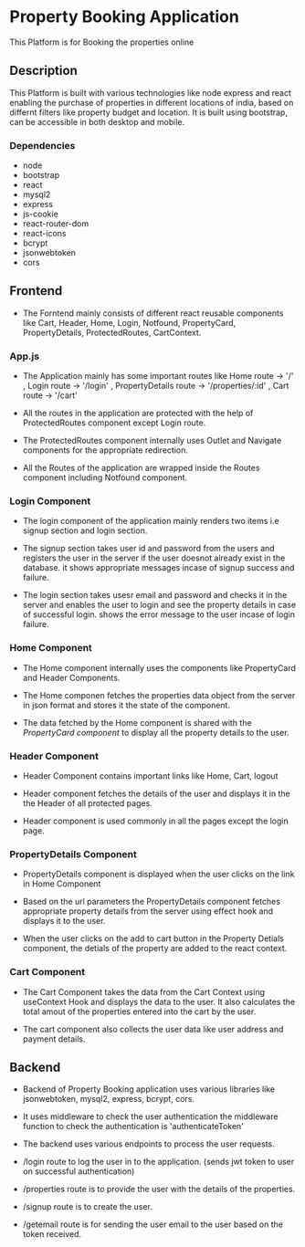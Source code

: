 # Property Booking Application

This Platform is for Booking the properties online

## Description

This Platform is built with various technologies like node express and react enabling the purchase of
properties in different locations of india, based on differnt filters like property budget and location.
It is built using bootstrap, can be accessible in both desktop and mobile.

### Dependencies

- node
- bootstrap
- react
- mysql2
- express
- js-cookie
- react-router-dom
- react-icons
- bcrypt
- jsonwebtoken
- cors

## Frontend

- The Forntend mainly consists of different react reusable components like Cart, Header, Home, Login, Notfound, PropertyCard, PropertyDetails, ProtectedRoutes, CartContext.

### App.js

- The Application mainly has some important routes like Home route -> '/' , Login route -> '/login' ,
  PropertyDetails route -> '/properties/:id' , Cart route -> '/cart'

- All the routes in the application are protected with the help of ProtectedRoutes component except Login route.

- The ProtectedRoutes component internally uses Outlet and Navigate components for the appropriate redirection.

- All the Routes of the application are wrapped inside the Routes component including Notfound component.

### Login Component

- The login component of the application mainly renders two items i.e signup section and login section.

- The signup section takes user id and password from the users and registers the user in the server if the user doesnot already exist in the database. it shows appropriate messages incase of signup success and failure.

- The login section takes usesr email and password and checks it in the server and enables the user to login and see the property details in case of successful login. shows the error message to the user incase of login failure.

### Home Component

- The Home component internally uses the components like PropertyCard and Header Components.

- The Home componen fetches the properties data object from the server in json format and stores it the state of the component.

- The data fetched by the Home component is shared with the _PropertyCard component_ to display all the property details to the user.

### Header Component

- Header Component contains important links like Home, Cart, logout

- Header component fetches the details of the user and displays it in the the Header of all protected pages.

- Header component is used commonly in all the pages except the login page.

### PropertyDetails Component

- PropertyDetails component is displayed when the user clicks on the link in Home Component

- Based on the url parameters the PropertyDetails component fetches appropriate property details from the server using effect hook and displays it to the user.

- When the user clicks on the add to cart button in the Property Detials component, the detials of the property are added to the react context.

### Cart Component

- The Cart Component takes the data from the Cart Context using useContext Hook and displays the data to the user. It also calculates the
  total amout of the properties entered into the cart by the user.

- The cart component also collects the user data like user address and payment details.

## Backend

- Backend of Property Booking application uses various libraries like jsonwebtoken, mysql2, express, bcrypt, cors.

- It uses middleware to check the user authentication the middleware function to check the authentication is 'authenticateToken'

- The backend uses various endpoints to process the user requests.

- /login route to log the user in to the application. (sends jwt token to user on successful authentication)

- /properties route is to provide the user with the details of the properties.

- /signup route is to create the user.

- /getemail route is for sending the user email to the user based on the token received.
